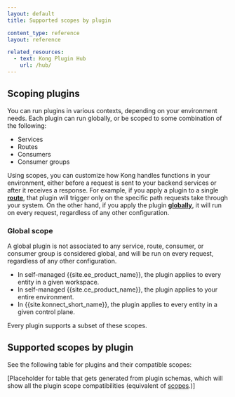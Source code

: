 ```yaml
---
layout: default
title: Supported scopes by plugin

content_type: reference
layout: reference

related_resources:
  - text: Kong Plugin Hub
    url: /hub/
---
```


## Scoping plugins

You can run plugins in various contexts, depending on your environment needs.
Each plugin can run globally, or be scoped to some combination of the following:
* Services
* Routes
* Consumers
* Consumer groups

Using scopes, you can customize how Kong handles functions in your environment, 
either before a request is sent to your backend services or after it receives a response.
For example, if you apply a plugin to a single [**route**](/kong-entities/route/), that plugin will trigger only on the specific path requests take through your system.
On the other hand, if you apply the plugin [**globally**](#global-scope), it will run on every request, regardless of any other configuration.

### Global scope

A global plugin is not associated to any service, route, consumer, or consumer group is considered global, and will be run on every request,
regardless of any other configuration.

* In self-managed {{site.ee_product_name}}, the plugin applies to every entity in a given workspace.
* In self-managed {{site.ce_product_name}}, the plugin applies to your entire environment.
* In {{site.konnect_short_name}}, the plugin applies to every entity in a given control plane.

Every plugin supports a subset of these scopes.

## Supported scopes by plugin

See the following table for plugins and their compatible scopes:

[Placeholder for table that gets generated from plugin schemas, which will show all the plugin scope compatibilities (equivalent of [scopes](https://docs.konghq.com/hub/plugins/compatibility/#scopes).)]